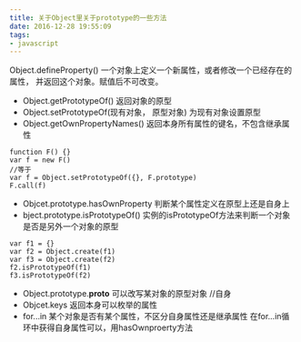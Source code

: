 ```yaml
---
title: 关于Object里关于prototype的一些方法
date: 2016-12-28 19:55:09
tags: 
- javascript
---
```

Object.defineProperty() 一个对象上定义一个新属性，或者修改一个已经存在的属性， 并返回这个对象。赋值后不可改变。
    <!--more-->
- Object.getPrototypeOf() 返回对象的原型
-  Object.setPrototypeOf(现有对象， 原型对象) 为现有对象设置原型
- Object.getOwnPropertyNames() 返回本身所有属性的键名，不包含继承属性
```
function F() {}
var f = new F()
//等于
var f = Object.setPrototypeOf({}, F.prototype)
F.call(f)
```
- Objcet.prototype.hasOwnProperty 判断某个属性定义在原型上还是自身上
- bject.prototype.isPrototypeOf() 实例的isPrototypeOf方法来判断一个对象是否是另外一个对象的原型
```
var f1 = {}
var f2 = Object.create(f1)
var f3 = Object.create(f2)
f2.isPrototypeOf(f1)
f3.isPrototypeOf(f2)
```
- Object.prototype.__proto__ 可以改写某对象的原型对象
//自身
- Objcet.keys 返回本身可以枚举的属性
- for...in 某个对象是否有某个属性，不区分自身属性还是继承属性
在for...in循环中获得自身属性可以，用hasOwnproerty方法